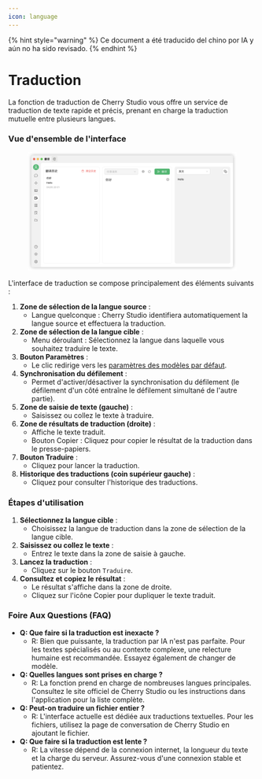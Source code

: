 ```yaml
---
icon: language
---
```


{% hint style="warning" %}
Ce document a été traducido del chino por IA y aún no ha sido revisado.
{% endhint %}

# Traduction

La fonction de traduction de Cherry Studio vous offre un service de traduction de texte rapide et précis, prenant en charge la traduction mutuelle entre plusieurs langues.

### Vue d'ensemble de l'interface

<figure><img src="../../.gitbook/assets/翻译.png" alt=""><figcaption></figcaption></figure>

L'interface de traduction se compose principalement des éléments suivants :

1. **Zone de sélection de la langue source** :
   * Langue quelconque : Cherry Studio identifiera automatiquement la langue source et effectuera la traduction.
2. **Zone de sélection de la langue cible** :
   * Menu déroulant : Sélectionnez la langue dans laquelle vous souhaitez traduire le texte.
3. **Bouton Paramètres** :
   * Le clic redirige vers les [paramètres des modèles par défaut](settings/default-models.md).
4. **Synchronisation du défilement** :
   * Permet d'activer/désactiver la synchronisation du défilement (le défilement d'un côté entraîne le défilement simultané de l'autre partie).
5. **Zone de saisie de texte (gauche)** :
   * Saisissez ou collez le texte à traduire.
6. **Zone de résultats de traduction (droite)** :
   * Affiche le texte traduit.
   * Bouton Copier : Cliquez pour copier le résultat de la traduction dans le presse-papiers.
7. **Bouton Traduire** :
   * Cliquez pour lancer la traduction.
8. **Historique des traductions (coin supérieur gauche)** :
   * Cliquez pour consulter l'historique des traductions.

### Étapes d'utilisation

1. **Sélectionnez la langue cible** :
   * Choisissez la langue de traduction dans la zone de sélection de la langue cible.
2. **Saisissez ou collez le texte** :
   * Entrez le texte dans la zone de saisie à gauche.
3. **Lancez la traduction** :
   * Cliquez sur le bouton `Traduire`.
4. **Consultez et copiez le résultat** :
   * Le résultat s'affiche dans la zone de droite.
   * Cliquez sur l'icône Copier pour dupliquer le texte traduit.

### Foire Aux Questions (FAQ)

* **Q: Que faire si la traduction est inexacte ?**
  * R: Bien que puissante, la traduction par IA n'est pas parfaite. Pour les textes spécialisés ou au contexte complexe, une relecture humaine est recommandée. Essayez également de changer de modèle.
* **Q: Quelles langues sont prises en charge ?**
  * R: La fonction prend en charge de nombreuses langues principales. Consultez le site officiel de Cherry Studio ou les instructions dans l'application pour la liste complète.
* **Q: Peut-on traduire un fichier entier ?**
  * R: L'interface actuelle est dédiée aux traductions textuelles. Pour les fichiers, utilisez la page de conversation de Cherry Studio en ajoutant le fichier.
* **Q: Que faire si la traduction est lente ?**
  * R: La vitesse dépend de la connexion internet, la longueur du texte et la charge du serveur. Assurez-vous d'une connexion stable et patientez.
